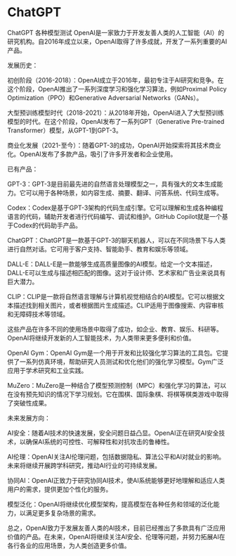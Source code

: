 # ChatGPT
ChatGPT 各种模型测试
OpenAI是一家致力于开发友善人类的人工智能（AI）的研究机构。自2016年成立以来，OpenAI取得了许多成就，开发了一系列重要的AI产品。

发展历史：

初创阶段（2016-2018）：OpenAI成立于2016年，最初专注于AI研究和竞争。在这个阶段，OpenAI推出了一系列深度学习和强化学习算法，例如Proximal Policy Optimization（PPO）和Generative Adversarial Networks（GANs）。

大型预训练模型时代（2018-2021）：从2018年开始，OpenAI进入了大型预训练模型的时代。在这个阶段，OpenAI发布了一系列GPT（Generative Pre-trained Transformer）模型，从GPT-1到GPT-3。

商业化发展（2021-至今）：随着GPT-3的成功，OpenAI开始探索将其技术商业化。OpenAI发布了多款产品，吸引了许多开发者和企业使用。

已有产品：

GPT-3：GPT-3是目前最先进的自然语言处理模型之一，具有强大的文本生成能力。它可以用于各种场景，如内容生成、摘要、翻译、问答系统、代码生成等。

Codex：Codex是基于GPT-3架构的代码生成引擎。它可以理解和生成各种编程语言的代码，辅助开发者进行代码编写、调试和维护。GitHub Copilot就是一个基于Codex的代码助手产品。

ChatGPT：ChatGPT是一款基于GPT-3的聊天机器人，可以在不同场景下与人类进行自然对话。它可用于客户支持、智能助手、教育和娱乐等领域。

DALL-E：DALL-E是一款能够生成高质量图像的AI模型。给定一个文本描述，DALL-E可以生成与描述相匹配的图像。这对于设计师、艺术家和广告业来说具有巨大潜力。

CLIP：CLIP是一款将自然语言理解与计算机视觉相结合的AI模型。它可以根据文本描述找到相关图片，或者根据图片生成描述。CLIP适用于图像搜索、内容审核和无障碍技术等领域。

这些产品在许多不同的使用场景中取得了成功，如企业、教育、娱乐、科研等。OpenAI将继续开发新的人工智能技术，为人类带来更多便利和价值。

OpenAI Gym：OpenAI Gym是一个用于开发和比较强化学习算法的工具包。它提供了一系列仿真环境，帮助研究人员测试和优化他们的强化学习模型。Gym广泛应用于学术研究和工业实践。

MuZero：MuZero是一种结合了模型预测控制（MPC）和强化学习的算法，可以在没有预先知识的情况下学习规划。它在围棋、国际象棋、将棋等棋类游戏中取得了突破性成果。

未来发展方向：

AI安全：随着AI技术的快速发展，安全问题日益凸显。OpenAI正在研究AI安全技术，以确保AI系统的可控性、可解释性和对抗攻击的鲁棒性。

AI伦理：OpenAI关注AI伦理问题，包括数据隐私、算法公平和AI对就业的影响。未来将继续开展跨学科研究，推动AI行业的可持续发展。

协同AI：OpenAI正致力于研究协同AI技术，使AI系统能够更好地理解和适应人类用户的需求，提供更加个性化的服务。

模型泛化：OpenAI将继续优化模型架构，提高模型在各种任务和领域的泛化能力，以满足更多复杂场景的需求。

总之，OpenAI致力于发展友善人类的AI技术，目前已经推出了多款具有广泛应用价值的产品。在未来，OpenAI将继续关注AI安全、伦理等问题，并努力拓展AI在各行各业的应用场景，为人类创造更多价值。
